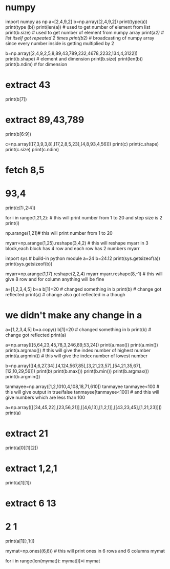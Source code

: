 # numpy

import numpy as np 
a=[2,4,9,2]
b=np.array([2,4,9,2])
print(type(a))
print(type (b))
print(len(a)) # used to get number of element from list
print(b.size) # used to get number of element from numpy array 
print(a*2) # list itself got repeated 2 times
print(b*2) # broadcasting of numpy array since every number inside is getting multiplied by 2

b=np.array([2,4,9,2,5,8,89,43,789,232,4678,2232,134,4,3122])
print(b.shape) # element and dimension
print(b.size)
print(len(b))
print(b.ndim) # for dimension
# extract 43
print(b[7])
# extract 89,43,789
print(b[6:9])

c=np.array([[7,3,9,3,8],[17,2,8,5,23],[4,8,93,4,56]])
print(c)
print(c.shape)
print(c.size)
print(c.ndim)
# fetch  8,5
#       93,4
print(c[1:,2:4])

for i in range(1,21,2): # this will print number from 1 to 20 and step size is 2
 print(i)

np.arange(1,21)# this will print number from 1 to 20

myarr=np.arange(1,25).reshape(3,4,2) # this will reshape myarr in 3 block,each block has 4 row and each row has 2 numbers 
myarr

import sys # build-in python module 
a=24
b=24.12
print(sys.getsizeof(a))
print(sys.getsizeof(b))

myarr=np.arange(1,17).reshape(2,2,4)
myarr
myarr.reshape(8,-1) # this will give 8 row and for column anything will be fine 

a=[1,2,3,4,5]
b=a
b[1]=20 # changed something in b 
print(b) # change got reflected 
print(a) # change also got reflected in a though
# we didn't make any change in a 

a=[1,2,3,4,5]
b=a.copy()
b[1]=20 # changed something in b
print(b) # change got reflected 
print(a)

a=np.array([[5,64,23,45,78,3,246,89,53,24])
print(a.max())
print(a.min())
print(a.argmax()) # this will give the index number of highest number
print(a.argmin()) # this will give the index number of lowest number 

b=np.array([[4,6,27,34],[4,124,567,85],[3,21,23,57],[54,21,35,67],[12,10,29,56]])
print(b)
print(b.max())
print(b.min())
print(b.argmax())
print(b.argmin())

tanmayee=np.array([1,2,1010,4,108,18,71,610])
tanmayee
tanmayee<100 # this will give output in true/false
tanmayee[tanmayee<100] # and this will give numbers which are less than 100

a=np.array([[[34,45,22],[23,56,21]],[[4,6,13],[1,2,1]],[[43,23,45],[1,21,23]]])
print(a)
# extract 21 
print(a[0][1][2])
# extract 1,2,1
print(a[1][1])
# extract 6 13
#         2  1
print(a[1][:,1:])

mymat=np.ones((6,6)) # this will print ones in 6 rows and 6 columns 
mymat

for i in range(len(mymat)):
 mymat[i]=i
mymat

